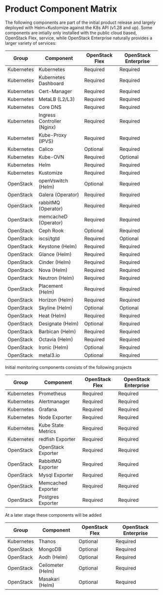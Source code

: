 # Product Component Matrix

The following components are part of the initial product release
and largely deployed with Helm+Kustomize against the K8s API (v1.28 and up).
Some components are intially only installed with the public cloud based,
OpenStack Flex, service, while OpenStack Enterprise naturally provides a larger
variety of services:

| Group      | Component            | OpenStack Flex | OpenStack Enterprise |
|------------|----------------------|----------------|----------------------|
| Kubernetes | Kubernetes           | Required       | Required             |
| Kubernetes | Kubernetes Dashboard | Required       | Required             |
| Kubernetes | Cert-Manager         | Required       | Required             |
| Kubernetes | MetaLB (L2/L3)       | Required       | Required             |
| Kubernetes | Core DNS             | Required       | Required             |
| Kubernetes | Ingress Controller (Nginx) | Required       | Required             |
| Kubernetes | Kube-Proxy (IPVS)    | Required       | Required             |
| Kubernetes | Calico               | Optional       | Required             |
| Kubernetes | Kube-OVN             | Required       | Optional             |
| Kubernetes | Helm                 | Required       | Required             |
| Kubernetes | Kustomize            | Required       | Required             |
| OpenStack  | openVswitch (Helm)   | Optional       | Required             |
| OpenStack  | Galera (Operator)    | Required       | Required             |
| OpenStack  | rabbitMQ (Operator)  | Required       | Required             |
| OpenStack  | memcacheD (Operator) | Required       | Required             |
| OpenStack  | Ceph Rook            | Optional       | Required             |
| OpenStack  | iscsi/tgtd           | Required       | Optional             |
| OpenStack  | Keystone (Helm)      | Required       | Required             |
| OpenStack  | Glance (Helm)        | Required       | Required             |
| OpenStack  | Cinder (Helm)        | Required       | Required             |
| OpenStack  | Nova (Helm)          | Required       | Required             |
| OpenStack  | Neutron (Helm)       | Required       | Required             |
| OpenStack  | Placement (Helm)     | Required       | Required             |
| OpenStack  | Horizon (Helm)       | Required       | Required             |
| OpenStack  | Skyline (Helm)       | Optional       | Optional             |
| OpenStack  | Heat (Helm)          | Required       | Required             |
| OpenStack  | Designate (Helm)     | Optional       | Required             |
| OpenStack  | Barbican (Helm)      | Required       | Required             |
| OpenStack  | Octavia (Helm)       | Required       | Required             |
| OpenStack  | Ironic (Helm)        | Optional       | Required             |
| OpenStack  | metal3.io            | Optional       | Required             |

Initial monitoring components consists of the following projects

| Group      | Component          | OpenStack Flex | OpenStack Enterprise |
|------------|--------------------|----------------|----------------------|
| Kubernetes | Prometheus         | Required       | Required             |
| Kubernetes | Alertmanager       | Required       | Required             |
| Kubernetes | Grafana            | Required       | Required             |
| Kubernetes | Node Exporter      | Required       | Required             |
| Kubernetes | Kube State Metrics | Required       | Required             |
| Kubernetes | redfish Exporter   | Required       | Required             |
| OpenStack  | OpenStack Exporter | Required       | Required             |
| OpenStack  | RabbitMQ Exporter  | Required       | Required             |
| OpenStack  | Mysql Exporter     | Required       | Required             |
| OpenStack  | Memcached Exporter | Required       | Required             |
| OpenStack  | Postgres Exporter  | Required       | Required             |

At a later stage these components will be added

| Group      | Component         | OpenStack Flex | OpenStack Enterprise |
|------------|-------------------|----------------|----------------------|
| Kubernetes | Thanos            | Optional       | Required             |
| OpenStack  | MongoDB           | Optional       | Required             |
| OpenStack  | Aodh (Helm)       | Optional       | Required             |
| OpenStack  | Ceilometer (Helm) | Optional       | Required             |
| OpenStack  | Masakari (Helm)   | Optional       | Required             |

